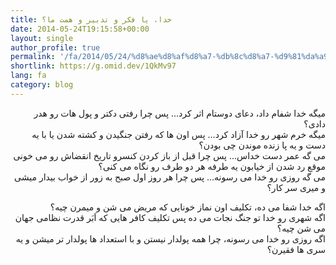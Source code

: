 ```yaml
---
title: خدا، یا فکر و تدبیر و همت ما؟
date: 2014-05-24T19:15:58+00:00
layout: single
author_profile: true
permalink: '/fa/2014/05/24/%d8%ae%d8%af%d8%a7-%db%8c%d8%a7-%d9%81%da%a9%d8%b1-%d9%88-%d8%aa%d8%af%d8%a8%db%8c%d8%b1-%d9%88-%d9%87%d9%85%d8%aa-%d9%85%d8%a7%d8%9f/'
shortlink: https://g.omid.dev/1QkMv97
lang: fa
category: blog
---
```

<p dir="rtl">
  میگه خدا شفام داد، دعای دوستام اثر کرد&#8230; پس چرا رفتی دکتر و پول هات رو هدر دادی؟<br /> میگه خرم شهر رو خدا آزاد کرد&#8230; پس اون ها که رفتن جنگیدن و کشته شدن یا با یه دست و یه پا زنده موندن چی بودن؟<br /> می گه عمر دست خداس&#8230; پس چرا قبل از باز کردن کنسرو تاریخ انقضاش رو می خونی موقع رد شدن از خیابون یه طرفه هر دو طرف رو نگاه می کنی؟<br /> می گه روزی رو خدا می رسونه&#8230; پس چرا هر روز اول صبح به زور از خواب بیدار میشی و میری سر کار؟
</p>

<p dir="rtl">
  اگه خدا شفا می ده، تکلیف اون نماز خونایی که مریض می شن و میمرن چیه؟<br /> اگه شهری رو خدا تو جنگ نجات می ده پس تکلیف کافر هایی که اَبَر قدرت نظامی جهان می شن چیه؟<br /> اگه روزی رو خدا می رسونه، چرا همه پولدار نیستن و با استعداد ها پولدار تر میشن و یه سری ها فقیرن؟
</p>